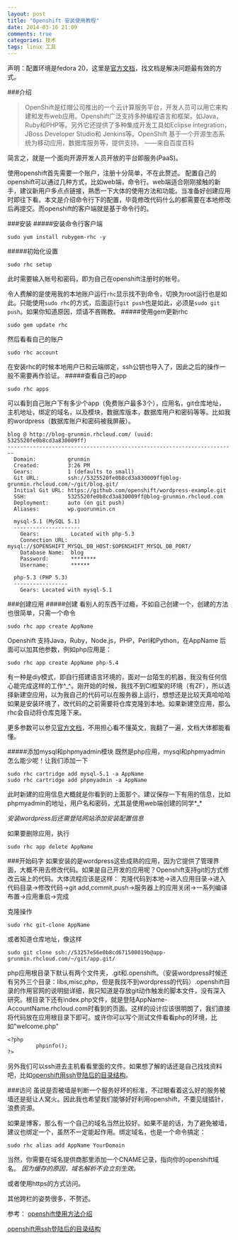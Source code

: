 ```yaml
---
layout: post
title: "Openshift 安装使用教程"
date: 2014-03-16 21:09
comments: true
categories: 技术
tags: linux 工具
---
```

声明：配置环境是fedora 20，这里是[官方文档](https://access.redhat.com/site/documentation/en-US/OpenShift_Online/2.0/html/User_Guide/index.html)，找文档是解决问题最有效的方式。

<!-- more -->

###介绍
>OpenShift是红帽公司推出的一个云计算服务平台，开发人员可以用它来构建和发布web应用。Openshift广泛支持多种编程语言和框架，如Java，Ruby和PHP等。另外它还提供了多种集成开发工具如Eclipse integration，JBoss Developer Studio和 Jenkins等。OpenShift 基于一个开源生态系统为移动应用，数据库服务等，提供支持。
——来自百度百科

简言之，就是一个面向开源开发人员开放的平台即服务(PaaS)。

使用openshift首先需要一个账户，注册十分简单，不在此赘述。
配置自己的openshift可以通过几种方式，比如web端，命令行。web端适合刚刚接触的新手，建议新用户多点点链接，熟悉一下大体的使用方法和功能。当准备好创建应用时即往下看。本文是介绍命令行下的配置，毕竟修改代码什么的都需要在本地修改后再提交。而openshift的客户端就是基于命令行的。

###安装
#####安装命令行客户端
```
sudo yum install rubygem-rhc -y
```
#####初始化设置
```
sudo rhc setup
```
此时需要输入帐号和密码，即为自己在openshift注册时的帐号。

令人费解的是使用我的本地账户运行`rhc`显示找不到命令，切换为root运行也是如此。只能使用`sudo rhc`的方式，后面运行`git push`也是如此，必须是`sudo git push`。如果你知道原因，烦请不吝赐教。
#####使用gem更新rhc
```
sudo gem update rhc
```
然后看看自己的账户
```
sudo rhc account
```
在安装rhc的时候本地用户已和云端绑定，ssh公钥也导入了，因此之后的操作一般不需要再作验证。
#####查看自己的app
```
sudo rhc apps
```
可以看到自己账户下有多少个app（免费账户最多3个），应用名，git仓库地址，主机地址，绑定的域名，以及模块，数据库版本，数据库用户和密码等等。比如我的wordpress（数据库账户和密码被我屏蔽）。
```
blog @ http://blog-grunmin.rhcloud.com/ (uuid: 5325520fe0b8cd3a830009ff)
------------------------------------------------------------------------
  Domain:          grunmin
  Created:         3:26 PM
  Gears:           1 (defaults to small)
  Git URL:         ssh://5325520fe0b8cd3a830009ff@blog-grunmin.rhcloud.com/~/git/blog.git/
  Initial Git URL: https://github.com/openshift/wordpress-example.git
  SSH:             5325520fe0b8cd3a830009ff@blog-grunmin.rhcloud.com
  Deployment:      auto (on git push)
  Aliases:         wp.guorunmin.cn

  mysql-5.1 (MySQL 5.1)
  ---------------------
    Gears:          Located with php-5.3
    Connection URL: mysql://$OPENSHIFT_MYSQL_DB_HOST:$OPENSHIFT_MYSQL_DB_PORT/
    Database Name:  blog
    Password:       ********
    Username:       ******

  php-5.3 (PHP 5.3)
  -----------------
    Gears: Located with mysql-5.1
```
###创建应用
#####创建
看别人的东西干过瘾，不如自己创建一个，创建的方法也很简单，只需一个命令
```
sudo rhc app create AppName 
```
Openshift 支持Java，Ruby，Node.js，PHP，Perl和Python，在AppName 后面可以加其他参数，例如php应用是：
```
sudo rhc app create AppName php-5.4
```
有一种是diy模式，即自行搭建语言环境的，面对一台陌生的机器，我没有任何信心能完成这样的工作^_^。刚开始的时候，我找不到CI框架的环境（有ZF），所以选择新建空应用，以为我自己的代码可以在服务器上运行，想想还是比较天真哈哈哈
如果是安装环境了，改代码的之前需要将仓库克隆到本地。如果新建空应用，那么rhc会自动将仓库克隆下来。

更多参数可以参见[官方文档](https://access.redhat.com/site/documentation/en-US/OpenShift_Online/2.0/html/User_Guide/Creating_an_Application5.html)，不用担心看不懂英文，我翻了一遍，文档大体都能看懂。

#####添加mysql和phpmyadmin模块
既然是php应用，mysql和phpmyadmin怎么能少呢！让我们添加一下
```
sudo rhc cartridge add mysql-5.1 -a AppName
sudo rhc cartridge add phpmyadmin -a AppName
```
此时新建的应用信息大概就是你看到的上面那个。建议保存一下有用的信息，比如phpmyadmin的地址，用户名和密码，尤其是使用web端创建的同学\*_\*

*安装wordpress后还需登陆网站添加安装配置信息*

如果要删除应用，执行
```
sudo rhc app delete AppName
```


###开始码字
如果安装的是wordpress这些成熟的应用，因为它提供了管理界面，大概不用去修改代码。如果是自己开发的应用呢？Openshift支持git的方式修改云端上的代码。大体流程应该是这样：
克隆代码到本地->进入应用目录->进入代码目录->修改代码->git add,commit,push->服务器上的应用关闭->一系列编译布置->应用重启->完成

克隆操作
```
sudo rhc git-clone AppName
```
或者知道仓库地址，像这样
```
sudo git clone ssh://53257e56e0b8cd671500019b@app-grunmin.rhcloud.com/~/git/app.git/
```
php应用根目录下默认有两个文件夹，.git和.openshift。（安装wordpress时候还有另外三个目录：libs,misc,php，但是我找不到wordpress的代码）.openshift目录的作用官网的说明挺详细，我只知道是存放git动作触发的脚本文件，没有深入研究。根目录下还有index.php文件，就是登陆AppName-AccountName.rhcloud.com时看到的页面。这样的设计应该很明朗了，我们直接将代码放在应用根目录下即可。或许你可以写个测试文件看看php的环境，比如"welcome.php"
```
<?php
         phpinfo();
?>
```

另外我们可以ssh进去主机看看里面的文件。如果想了解的话还是自己找找资料吧，比如[openshift用ssh登陆后的目录结构](http://www.dashashi.com/index.php/2013/01/1435)。

###访问
虽说是否被墙是判断一个服务好坏的标准，不过眼看着这么好的服务被墙还是挺让人窝火。因此我也希望我们能够好好利用openshift，不要见缝插针，浪费资源。

如果是博客，那么有一个自己的域名当然比较好。如果不是的话，为了避免被墙，建议也绑定一个，虽然不一定能起作用。绑定域名，也是一个命令搞定：
```
sudo rhc alias add AppName YourDomain
```
当然，你需要在域名提供商那里添加一个CNAME记录，指向你的openshift域名。
*因为缓存的原因，域名解析不会立刻生效。*

或者使用https的方式访问。

其他跨栏的姿势很多，不赘述。


参考：
[openshift使用方法介绍](http://www.live-in.org/archives/1818.html)

[openshift用ssh登陆后的目录结构](http://www.live-in.org/archives/1818.html)

